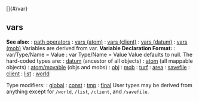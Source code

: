 []{#/var}
  ## vars
  **See also:**
  :   [path operators](ref/operator/path)
  :   [vars (atom)](ref/atom/var)
  :   [vars (client)](ref/client/var)
  :   [vars (datum)](ref/datum/var)
  :   [vars (mob)](ref/mob/var)
  Variables are derived from var.
  **Variable Declaration Format:**
  :   var/Type/Name = Value
  :   var Type/Name = Value
  Value defaults to null.
  The hard-coded types are:
  :   [datum](ref/datum) (ancestor of all objects)
  :   [atom](ref/atom) (all mappable objects)
  :   [atom/movable](ref/atom/movable) (objs and mobs)
  :   [obj](ref/obj)
  :   [mob](ref/mob)
  :   [turf](ref/turf)
  :   [area](ref/area)
  :   [savefile](ref/savefile)
  :   [client](ref/client)
  :   [list](ref/list)
  :   [world](ref/world)
  <!-- -->
  Type modifiers:
  :   [global](ref/var/global)
  :   [const](ref/var/const)
  :   [tmp](ref/var/tmp)
  :   [final](ref/var/final)
  User types may be derived from anything except for `/world`, `/list`,
  `/client`, and `/savefile`.